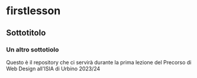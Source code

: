 # firstlesson
## Sottotitolo
### Un altro sottotiolo

Questo è il repository che ci servirà durante la prima lezione del Precorso di Web Design all'ISIA di Urbino 2023/24

